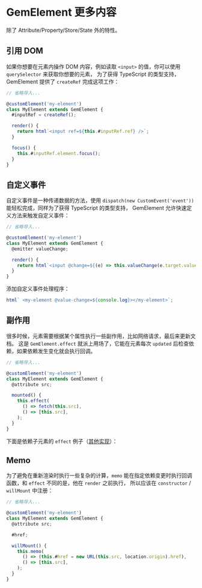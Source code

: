 # GemElement 更多内容

除了 Attribute/Property/Store/State 外的特性。

## 引用 DOM

如果你想要在元素内操作 DOM 内容，例如读取 `<input>` 的值，你可以使用 `querySelector` 来获取你想要的元素，
为了获得 TypeScript 的类型支持，GemElement 提供了 `createRef` 完成这项工作：

```js
// 省略导入...

@customElement('my-element')
class MyElement extends GemElement {
  #inputRef = createRef();

  render() {
    return html`<input ref=${this.#inputRef.ref} />`;
  }

  focus() {
    this.#inputRef.element.focus();
  }
}
```

## 自定义事件

自定义事件是一种传递数据的方法，使用 `dispatch(new CustomEvent('event'))` 能轻松完成，同样为了获得 TypeScript 的类型支持，
GemElement 允许快速定义方法来触发自定义事件：

```js
// 省略导入...

@customElement('my-element')
class MyElement extends GemElement {
  @emitter valueChange;

  render() {
    return html`<input @change=${(e) => this.valueChange(e.target.value)} />`;
  }
}
```

添加自定义事件处理程序：

```js
html` <my-element @value-change=${console.log}></my-element>`;
```

## 副作用

很多时候，元素需要根据某个属性执行一些副作用，比如网络请求，最后来更新文档。
这是 `GemElement.effect` 就派上用场了，它能在元素每次 `updated` 后检查依赖，如果依赖发生变化就会执行回调。

```js
// 省略导入...

@customElement('my-element')
class MyElement extends GemElement {
  @attribute src;

  mounted() {
    this.effect(
      () => fetch(this.src),
      () => [this.src],
    );
  }
}
```

下面是依赖子元素的 `effect` 例子（[其他实现](https://twitter.com/youyuxi/status/1327328144525848577?s=20)）：

<gbp-raw src="https://raw.githubusercontent.com/mantou132/gem/master/packages/gem-examples/src/effect/index.ts"></gbp-raw>

## Memo

为了避免在重新渲染时执行一些复杂的计算，`memo` 能在指定依赖变更时执行回调函数，和 `effect` 不同的是，他在 `render` 之前执行，
所以应该在 `constructor` / `willMount` 中注册：

```js
// 省略导入...

@customElement('my-element')
class MyElement extends GemElement {
  @attribute src;

  #href;

  willMount() {
    this.memo(
      () => (this.#href = new URL(this.src, location.origin).href),
      () => [this.src],
    );
  }
}
```

